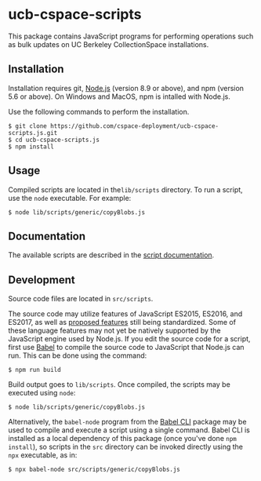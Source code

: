 # ucb-cspace-scripts

This package contains JavaScript programs for performing operations such as bulk updates on UC Berkeley CollectionSpace installations.

## Installation

Installation requires git, [Node.js](https://nodejs.org/) (version 8.9 or above), and npm (version 5.6 or above). On Windows and MacOS, npm is intalled with Node.js.

Use the following commands to perform the installation.

```
$ git clone https://github.com/cspace-deployment/ucb-cspace-scripts.js.git
$ cd ucb-cspace-scripts.js
$ npm install
```

## Usage

Compiled scripts are located in the`lib/scripts` directory. To run a script, use the `node` executable. For example:

```
$ node lib/scripts/generic/copyBlobs.js
```

## Documentation

The available scripts are described in the [script documentation](./docs/README.md).

## Development

Source code files are located in `src/scripts`.

The source code may utilize features of JavaScript ES2015, ES2016, and ES2017, as well as [proposed features](https://github.com/tc39/proposals) still being standardized. Some of these language features may not yet be natively supported by the JavaScript engine used by Node.js. If you edit the source code for a script, first use [Babel](http://babeljs.io/) to compile the source code to JavaScript that Node.js can run. This can be done using the command:

```
$ npm run build
```

Build output goes to `lib/scripts`. Once compiled, the scripts may be executed using `node`:

```
$ node lib/scripts/generic/copyBlobs.js
```

Alternatively, the `babel-node` program from the [Babel CLI](https://babeljs.io/docs/usage/cli/) package may be used to compile and execute a script using a single command. Babel CLI is installed as a local dependency of this package (once you've done `npm install`), so scripts in the `src` directory can be invoked directly using the `npx` executable, as in:

```
$ npx babel-node src/scripts/generic/copyBlobs.js
```
